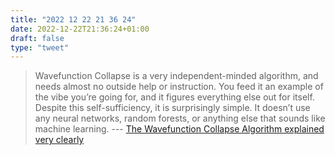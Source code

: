 ```yaml
---
title: "2022 12 22 21 36 24"
date: 2022-12-22T21:36:24+01:00
draft: false
type: "tweet"
---
```


> Wavefunction Collapse is a very independent-minded algorithm, and needs almost no outside help or instruction. You feed it an example of the vibe you’re going for, and it figures everything else out for itself. Despite this self-sufficiency, it is surprisingly simple. It doesn’t use any neural networks, random forests, or anything else that sounds like machine learning. --- [The Wavefunction Collapse Algorithm explained very clearly](https://robertheaton.com/2018/12/17/wavefunction-collapse-algorithm/)
